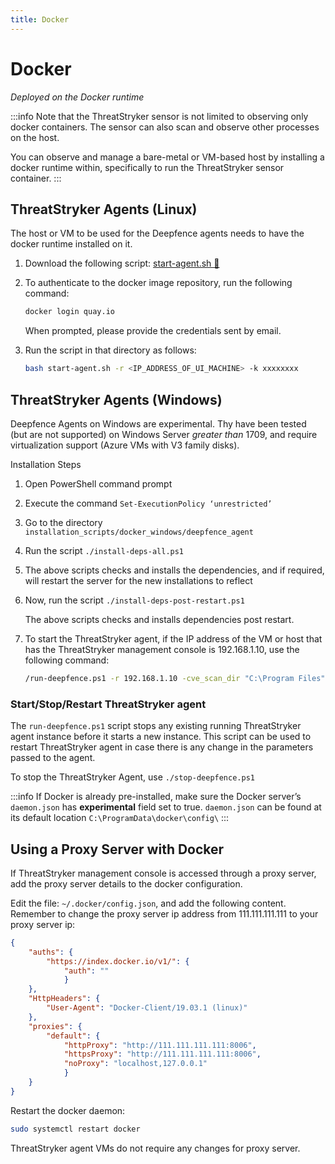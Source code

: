 ```yaml
---
title: Docker
---
```


# Docker 

*Deployed on the Docker runtime*

:::info
Note that the ThreatStryker sensor is not limited to observing only docker containers.  The sensor can also scan and observe other processes on the host.

You can observe and manage a bare-metal or VM-based host by installing a docker runtime within, specifically to run the ThreatStryker sensor container.
:::

## ThreatStryker Agents (Linux)

The host or VM to be used for the Deepfence agents needs to have the docker runtime installed on it.

1. Download the following script: [start-agent.sh 🔗](../files/3.6.2/start-agent.sh) 
2. To authenticate to the docker image repository, run the following command:

    ```bash
    docker login quay.io
    ```

    When prompted, please provide the credentials sent by email.

3. Run the script in that directory as follows:

    ```bash
    bash start-agent.sh -r <IP_ADDRESS_OF_UI_MACHINE> -k xxxxxxxx
    ```

## ThreatStryker Agents (Windows)

Deepfence Agents on Windows are experimental.  Thy have been tested (but are not supported) on Windows Server *greater than* 1709, and require virtualization support (Azure VMs with V3 family disks).

Installation Steps

1. Open PowerShell command prompt

2. Execute the command `Set-ExecutionPolicy ‘unrestricted’`

3. Go to the directory `installation_scripts/docker_windows/deepfence_agent`

4. Run the script `./install-deps-all.ps1`

5. The above scripts checks and installs the dependencies, and if required, will restart the server for the new installations to reflect

6. Now, run the script `./install-deps-post-restart.ps1`

   The above scripts checks and installs dependencies post restart.

7. To start the ThreatStryker agent, if the IP address of the VM or host that has the ThreatStryker management console is 192.168.1.10, use the following command:

    ```bash
    /run-deepfence.ps1 -r 192.168.1.10 -cve_scan_dir "C:\Program Files"
    ```

### Start/Stop/Restart ThreatStryker agent

The `run-deepfence.ps1` script stops any existing running ThreatStryker agent instance before it starts a new instance. This script can be used to restart ThreatStryker agent in case there is any change in the parameters passed to the agent.

To stop the ThreatStryker Agent, use `./stop-deepfence.ps1`

:::info
If Docker is already pre-installed, make sure the Docker server’s `daemon.json` has **experimental** field set to true. `daemon.json` can be found at its default location `C:\ProgramData\docker\config\`
:::

## Using a Proxy Server with Docker

If ThreatStryker management console is accessed through a proxy server, add the proxy server details to the docker configuration.

Edit the file: `~/.docker/config.json`, and add the following content.  Remember to change the proxy server ip address from 111.111.111.111 to your proxy server ip:

```json
{
    "auths": {
        "https://index.docker.io/v1/": {
            "auth": ""
            }
    },
    "HttpHeaders": {
        "User-Agent": "Docker-Client/19.03.1 (linux)"
    },
    "proxies": {
        "default": {
            "httpProxy": "http://111.111.111.111:8006",
            "httpsProxy": "http://111.111.111.111:8006",
            "noProxy": "localhost,127.0.0.1"
            }
    }
}
```

Restart the docker daemon:

```bash
sudo systemctl restart docker
```

ThreatStryker agent VMs do not require any changes for proxy server.


